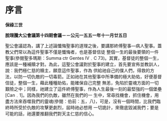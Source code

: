 # 序言


**保祿三世**

**脫理騰大公會議第十四期會議－－公元一五五一年十一月廿五日**





聖公會議認為，講了上述論懺悔聖事的道理之後，要講那終傅聖事—病人聖事。蓋教父們常以為這件聖事不僅是懺悔者，也是基督信徒
整個一生的最後要領的一件聖事(參閱聖多瑪斯︰Summa ctr Gentes Ⅳ﹒C 
73)。其實，基督徒的整個一生，應該是一種補贖才對。為此，這聖公會議對於聖事的建立，首先要宣佈並教訓人，說︰我們極仁慈的贖主，願意這件聖事，作為
供給祂自己的僕人們，得救的方法，以防一切仇敵的一切毒箭。正如祂在其他聖事中所準備的極大助佑，好便基督信徒，整個一生，藉此種種助佑，能確保自己完整
無恙，免陷於靈魂方面的一切艱險之中；同樣，祂建立了這件終傅聖事，作為人生最後一刻的最堅強的一個堡壘[Can﹒1]。因為我們的仇敵，雖然在我們的一
生中，常尋找機會，抓住機會，用盡方法來吞噬我們的靈魂(參閱︰伯前︰五，八)，可是，沒有一個時間，比我們臨終時所受於仇敵的攻擊更劇烈，屆時祂必想用
一切詭計，來徹底毀滅我們；要是可能的話，祂還要推翻我們對天主仁慈的信心。

